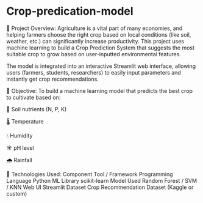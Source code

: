 # Crop-predication-model
📌 Project Overview:
Agriculture is a vital part of many economies, and helping farmers choose the right crop based on local conditions (like soil, weather, etc.) can significantly increase productivity. This project uses machine learning to build a Crop Prediction System that suggests the most suitable crop to grow based on user-inputted environmental features.

The model is integrated into an interactive Streamlit web interface, allowing users (farmers, students, researchers) to easily input parameters and instantly get crop recommendations.

🎯 Objective:
To build a machine learning model that predicts the best crop to cultivate based on:

🧪 Soil nutrients (N, P, K)

🌡️ Temperature

💧 Humidity

☀️ pH level

🌧️ Rainfall

🔧 Technologies Used:
Component	Tool / Framework
Programming Language	Python
ML Library	scikit-learn
Model Used	Random Forest / SVM / KNN
Web UI	Streamlit
Dataset	Crop Recommendation Dataset (Kaggle or custom)
